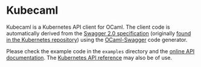 # Kubecaml

Kubecaml is a Kubernetes API client for OCaml. The client code is automatically
derived from the [Swagger 2.0 specification](swagger/swagger.json)
(originally
[found in the Kubernetes repository](https://github.com/kubernetes/kubernetes/blob/master/api/openapi-spec/swagger.json)) using the
[OCaml-Swagger](https://github.com/andrenth/ocaml-swagger)
code generator.

Please check the example code in the `examples` directory and the
[online API documentation](https://andrenth.github.io/kubecaml/kubecaml/Kubecaml/Kubernetes/index.html).
The [Kubernetes API reference](https://kubernetes.io/docs/reference/) may also
be of use.
